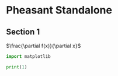 # Pheasant Standalone

## Section 1

$\frac{\partial f(x)}{\partial x}$

```python
import matplotlib
```

```python
print(1)
```
